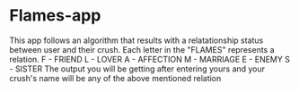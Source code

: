 # Flames-app

This app follows an algorithm that results with a relatationship status between user and their crush.
Each letter in the "FLAMES" represents a relation.
F - FRIEND
L - LOVER
A - AFFECTION
M - MARRIAGE
E - ENEMY
S - SISTER
The output you will be getting after entering yours and your crush's name will be any of the above mentioned relation
